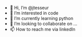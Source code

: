 - 👋 Hi, I’m @jtesseur
- 👀 I’m interested in code
- 🌱 I’m currently learning python
- 💞️ I’m looking to collaborate on ...
- 📫 How to reach me via linkedIn

<!---
jtesseur/jtesseur is a ✨ special ✨ repository because its `README.md` (this file) appears on your GitHub profile.
You can click the Preview link to take a look at your changes.
--->
